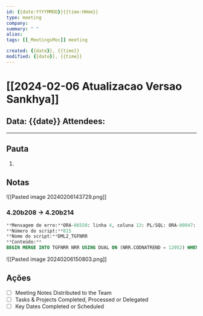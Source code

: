 ```yaml
---
id: {{date:YYYYMMDD}}{{time:HHmm}}
type: meeting
company: 
summary: " "
alias: 
tags: [[_MeetingsMoc]] meeting 

created: {{date}}, {{time}}
modified: {{date}}, {{time}}
---
```



# [[2024-02-06 Atualizacao Versao Sankhya]]

Data: {{date}}
**Attendees**:
-

---

## Pauta

1. 

## Notas

![[Pasted image 20240206143729.png]]

### 4.20b208 -> 4.20b214

```sql
**Mensagem de erro:**ORA-06550: linha 4, coluna 13: PL/SQL: ORA-00947: não há valores suficientes ORA-06550: linha 4, coluna 2: PL/SQL: SQL Statement ignored ORA-06550: linha 8, coluna 13: PL/SQL: ORA-00947: não há valores suficientes ORA-06550: linha 8, coluna 2: PL/SQL: SQL Statement ignored ORA-06550: linha 12, coluna 13: PL/SQL: ORA-00947: não há valores suficientes ORA-06550: linha 12, coluna 2: PL/SQL: SQL Statement ignored  
**Número do script:**815  
**Nome do script:**DML2_TGFNRR  
**Conteúdo:**
BEGIN MERGE INTO TGFNRR NRR USING DUAL ON (NRR.CODNATREND = 12052) WHEN NOT MATCHED THEN INSERT VALUES (12052, 'Juros sobre o Capital Próprio cujos beneficiários não estejam identificados no momento do registro contábil', 'S', 'N', 'N', NULL, NULL, 'IR', 'A', '01/12/2022', NULL, 'S','4010,4020'); MERGE INTO TGFNRR NRR USING DUAL ON (NRR.CODNATREND = 11006) WHEN NOT MATCHED THEN INSERT VALUES (11006, 'Rendimentos pagos sem retenção do IR na fonte – Lei 10.833/2003}', 'N', 'N', 'N', NULL, NULL, NULL, 'A', '01/12/2022', NULL, 'S','4010,4020'); MERGE INTO TGFNRR NRR USING DUAL ON (NRR.CODNATREND = 15052) WHEN NOT MATCHED THEN INSERT VALUES (15052, 'Demais comissões, corretagens, ou qualquer outra importância paga/creditada pela representação comercial ou pela mediação na realização de negócios civis e comerciais', 'N', 'N', 'N', NULL, NULL, 'IR', 'A', '01/12/2022', NULL, 'S','4010,4020'); END; /
```

![[Pasted image 20240206150803.png]]
## Ações

- [ ] Meeting Notes Distributed to the Team
- [ ] Tasks & Projects Completed, Processed or Delegated
- [ ] Key Dates Completed or Scheduled